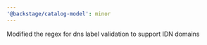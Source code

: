 ```yaml
---
'@backstage/catalog-model': minor
---
```


Modified the regex for dns label validation to support IDN domains
